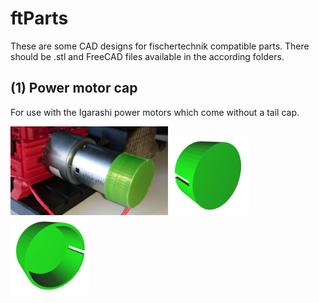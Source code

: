 # ftParts
These are some CAD designs for fischertechnik compatible parts. 
There should be .stl and FreeCAD files available in the according folders.

## (1) Power motor cap
For use with the Igarashi power motors which come without a tail cap.

<img src="https://github.com/PeterDHabermehl/ftParts/raw/master/Powermotor_cap/PM_mit_Kappe.JPG" width="50%" height="50%">

<img src="https://github.com/PeterDHabermehl/ftParts/raw/master/Powermotor_cap/Kappe1.png" width="25%" height="25%">

<img src="https://github.com/PeterDHabermehl/ftParts/raw/master/Powermotor_cap/Kappe2.png" width="25%" height="25%">


